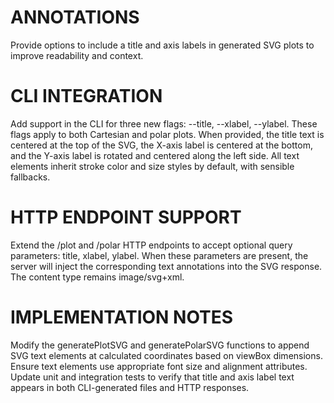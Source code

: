 # ANNOTATIONS

Provide options to include a title and axis labels in generated SVG plots to improve readability and context.

# CLI INTEGRATION

Add support in the CLI for three new flags: --title, --xlabel, --ylabel. These flags apply to both Cartesian and polar plots. When provided, the title text is centered at the top of the SVG, the X-axis label is centered at the bottom, and the Y-axis label is rotated and centered along the left side. All text elements inherit stroke color and size styles by default, with sensible fallbacks.

# HTTP ENDPOINT SUPPORT

Extend the /plot and /polar HTTP endpoints to accept optional query parameters: title, xlabel, ylabel. When these parameters are present, the server will inject the corresponding text annotations into the SVG response. The content type remains image/svg+xml.

# IMPLEMENTATION NOTES

Modify the generatePlotSVG and generatePolarSVG functions to append SVG text elements at calculated coordinates based on viewBox dimensions. Ensure text elements use appropriate font size and alignment attributes. Update unit and integration tests to verify that title and axis label text appears in both CLI-generated files and HTTP responses.